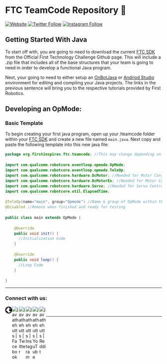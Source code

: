 # FTC TeamCode Repository 🤖

[![Website](https://img.shields.io/website?label=javathehutts.org&style=for-the-badge&url=http%3A%2F%2Fjavathehutts.org)](https://javathehutts.org)
[![Twitter Follow](https://img.shields.io/twitter/follow/javathehutts?color=1DA1F2&logo=twitter&style=for-the-badge)](https://twitter.com/intent/follow?original_referer=https%3A%2F%2Fgithub.com%2Fjavathehutts&screen_name=javathehutts)
[![Instagram Follow](https://img.shields.io/badge/instagram-%23E4405F.svg?&style=for-the-badge&logo=instagram&logoColor=white)](https://instagram.com/jthftc)

## Getting Started With Java

To start off with, you are going to need to download the current [FTC SDK](https://github.com/FIRST-Tech-Challenge/FtcRobotController) from the Official First Technology Challenge Github page. This will include a .zip file that includes all of the base structures that your team is going to need in order to develop a functional Java program.

Next, your going to need to either setup an [OnBotJava](https://github.com/FIRST-Tech-Challenge/FtcRobotController/wiki/OnBot-Java-Tutorial) or [Andriod Studio](https://github.com/FIRST-Tech-Challenge/FtcRobotController/wiki/Android-Studio-Tutorial) environment for editing and compiling your Java projects. The links in the previous sentence will bring you to the respective tutorials provided by First Robotics.  

## Developing an OpMode:

### Basic Template

To begin creating your first java program, open up your /teamcode folder within your [FTC SDK](https://github.com/FIRST-Tech-Challenge/FtcRobotController) and create a new file named ```main.java```. Next copy and paste the following template into this new java file: 



```java
package org.firstinspires.ftc.teamcode; //This may change depending on where this file is stored

import com.qualcomm.robotcore.eventloop.opmode.OpMode;
import com.qualcomm.robotcore.eventloop.opmode.TeleOp; 
import com.qualcomm.robotcore.hardware.DcMotor; //Needed for Motor Control
import com.qualcomm.robotcore.hardware.DcMotorEx; //Needed for Motor Control
import com.qualcomm.robotcore.hardware.Servo; //Needed for Servo Control
import com.qualcomm.robotcore.util.ElapsedTime;

@TeleOp(name="main", group="Opmode") //Name & group of OpMode within the Driver Station Phone
@Disabled //Remove when finished and ready for testing

public class main extends OpMode {

    @Override
    public void init() {
      //Initialization Code
    }
    
    @Override
    public void loop() {
      //Loop Code
    }

}
```


--- 

### Connect with us:

[<img align="left" alt="javathehutts.org" width="22px" src="https://raw.githubusercontent.com/iconic/open-iconic/master/svg/globe.svg" />][website]
[<img align="left" alt="javathehutts | Facebook" width="22px" src="https://cdn.jsdelivr.net/npm/simple-icons@v3/icons/facebook.svg" />][facebook]
[<img align="left" alt="javathehutts | Twitter" width="22px" src="https://cdn.jsdelivr.net/npm/simple-icons@v3/icons/twitter.svg" />][twitter]
[<img align="left" alt="javathehutts | Instagram" width="22px" src="https://cdn.jsdelivr.net/npm/simple-icons@v3/icons/instagram.svg" />][instagram]
[<img align="left" alt="javathehutts | YouTube" width="22px" src="https://cdn.jsdelivr.net/npm/simple-icons@v3/icons/youtube.svg" />][youtube]
[<img align="left" alt="javathehutts | Reddit" width="22px" src="https://cdn.jsdelivr.net/npm/simple-icons@v3/icons/reddit.svg" />][reddit]

<br />



---




[website]: http://javathehutts.org
[twitter]: https://twitter.com/javathehutts
[youtube]: https://youtube.com/channel/UC7lOdu9FJqzLBgwIap4CDhw
[instagram]: https://instagram.com/jthftc
[facebook]: https://www.facebook.com/Javathehutts/
[reddit]: https://www.reddit.com/user/JavaTheHutts/

